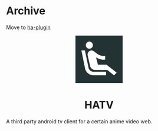 # Archive
Move to [ha-plugin](https://github.com/muedsa/ha-plugin)



<div align="center">
  <img src="app/src/main/ic_launcher-playstore.png" width="128px" height="128px"/>
  <h1>HATV</h1>
</div>

A third party android tv client for a certain anime video web.
